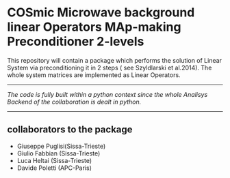 # COSmic Microwave background linear Operators MAp-making Preconditioner 2-levels
This repository will contain a package which performs the solution of Linear System via preconditioning it in 2 steps ( see  Szyldlarski et al.2014). The whole system matrices are  implemented as  Linear Operators. 

* * *



*The code  is fully built within a python context since the whole Analisys Backend of the collaboration is dealt in python.*


- - -
## collaborators to the package
- Giuseppe Puglisi(Sissa-Trieste)
- Giulio Fabbian (Sissa-Trieste)
- Luca Heltai (Sissa-Trieste)
- Davide Poletti (APC-Paris)
